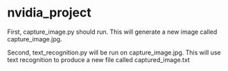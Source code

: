 # nvidia_project

First, capture_image.py should run. This will generate a new image called capture_image.jpg.

Second, text_recognition.py will be run on capture_image.jpg. 
This will use text recognition to produce a new file called captured_image.txt
